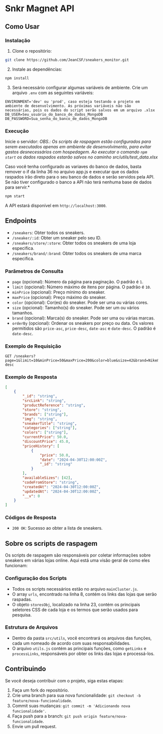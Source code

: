 # Snkr Magnet API
## Como Usar
### Instalação

1. Clone o repositório:
```bash
git clone https://github.com/JeanCSF/sneakers_monitor.git
```

2. Instale as dependências:
```bash
npm install
```

3. Será necessário configurar algumas variáveis de ambiente. Crie um arquivo `.env` com as seguintes variáveis:
```dotenv
ENVIRONMENT='dev' ou 'prod', caso esteja testando o projeto em ambiente de desenvolvimento. As próximas variáveis não são necessárias, pois os dados do script serão salvos em um arquivo .xlsx
DB_USER=Seu_usuário_do_banco_de_dados_MongoDB
DB_PASSWORD=Sua_senha_do_banco_de_dados_MongoDB
```

### Execução

Inicie o servidor:
*OBS.: Os scripts de raspagem estão configurados para serem executados apenas em ambiente de desenvolvimento, para evitar gastos desnecessários com hospedagem. Ao executar o comando `npm start` os dados raspados estarão salvos no caminho src/utils/test_data.xlsx*

Caso você tenha configurado as variaves do banco de dados, basta remover o if da linha 36 no arquivo app.js e executar que os dados raspados irão direto para o seu banco de dados e serão servidos pela API. Se não tiver configurado o banco a API não terá nenhuma base de dados para servir.*

```bash
npm start
```

A API estará disponível em `http://localhost:3000`.

## Endpoints

- `/sneakers`: Obter todos os sneakers.
- `/sneaker/:id`: Obter um sneaker pelo seu ID.
- `/sneakers/store/:store`: Obter todos os sneakers de uma loja especifica.
- `/sneakers/brand/:brand`: Obter todos os sneakers de uma marca especifica.
  
### Parâmetros de Consulta

- `page` (opcional): Número da página para paginação. O padrão é `1`.
- `limit` (opcional): Número máximo de itens por página. O padrão é `10`.
- `minPrice` (opcional): Preço mínimo do sneaker.
- `maxPrice` (opcional): Preço máximo do sneaker.
- `color` (opcional): Cor(es) do sneaker. Pode ser uma ou várias cores.
- `size` (opcional): Tamanho(s) do sneaker. Pode ser um ou vários tamanhos.
- `brand` (opcional): Marca(s) do sneaker. Pode ser uma ou várias marcas.
- `orderBy` (opcional): Ordenar os sneakers por preço ou data. Os valores permitidos são `price-asc`, `price-desc`, `date-asc` e `date-desc`. O padrão é `date-desc`.

### Exemplo de Requisição

```http
GET /sneakers?page=1&limit=10&minPrice=50&maxPrice=200&color=blue&size=42&brand=Nike&orderBy=price-desc
```

### Exemplo de Resposta

```json
[
    {
        "_id": "string",
        "srcLink": "string",
        "productReference": "string",
        "store": "string",
        "brands": ["string"],
        "img": "string",
        "sneakerTitle": "string",
        "categories": ["string"],
        "colors": ["string"],
        "currentPrice": 50.0,
        "discountPrice": 45.0,
        "priceHistory": [
            {
                "price": 50.0,
                "date": "2024-04-30T12:00:00Z",
                "_id": "string"
            }
        ],
        "availableSizes": [42],
        "codeFromStore": "string",
        "createdAt": "2024-04-30T12:00:00Z",
        "updatedAt": "2024-04-30T12:00:00Z",
        "__v": 0
    }
]
```

### Códigos de Resposta

- `200 OK`: Sucesso ao obter a lista de sneakers.

## Sobre os scripts de raspagem

Os scripts de raspagem são responsáveis por coletar informações sobre sneakers em várias lojas online. Aqui está uma visão geral de como eles funcionam:

### Configuração dos Scripts

- Todos os scripts necessários estão no arquivo `mainCluster.js`.
- O array `urls`, encontrado na linha 8, contém os links das lojas que serão raspadas.
- O objeto `storesObj`, localizado na linha 23, contém os principais seletores CSS de cada loja e os termos que serão usados para pesquisa.

### Estrutura de Arquivos

- Dentro da pasta `src/utils`, você encontrará os arquivos das funções, cada um nomeado de acordo com suas responsabilidades.
- O arquivo `utils.js` contém as principais funções, como `getLinks` e `processLinks`, responsáveis por obter os links das lojas e processá-los.

## Contribuindo

Se você deseja contribuir com o projeto, siga estas etapas:

1. Faça um fork do repositório.
2. Crie uma branch para sua nova funcionalidade: `git checkout -b feature/nova-funcionalidade`.
3. Commit suas mudanças: `git commit -m 'Adicionando nova funcionalidade'`.
4. Faça push para a branch: `git push origin feature/nova-funcionalidade`.
5. Envie um pull request.
